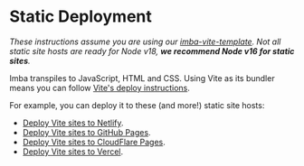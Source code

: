 # Static Deployment

_These instructions assume you are using our [imba-vite-template](https://github.com/imba/imba-vite-template). Not all static site hosts are ready for Node v18, **we recommend Node v16 for static sites**._

Imba transpiles to JavaScript, HTML and CSS. Using Vite as its bundler means you can follow [Vite's deploy instructions](https://vitejs.dev/guide/static-deploy.html).

For example, you can deploy it to these (and more!) static site hosts:

- [Deploy Vite sites to Netlify](https://vitejs.dev/guide/static-deploy.html#netlify).
- [Deploy Vite sites to GitHub Pages](https://vitejs.dev/guide/static-deploy.html#github-pages).
- [Deploy Vite sites to CloudFlare Pages](https://vitejs.dev/guide/static-deploy.html#cloudflare-pages).
- [Deploy Vite sites to Vercel](https://vitejs.dev/guide/static-deploy.html#vercel).
